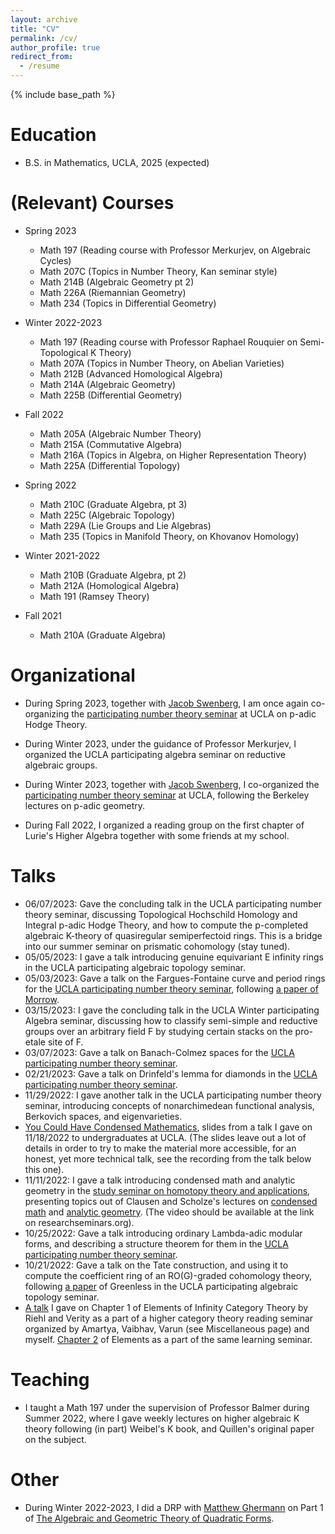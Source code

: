 ```yaml
---
layout: archive
title: "CV"
permalink: /cv/
author_profile: true
redirect_from:
  - /resume
---
```


{% include base_path %}

Education
======
* B.S. in Mathematics, UCLA, 2025 (expected)

(Relevant) Courses
======
* Spring 2023
  * Math 197 (Reading course with Professor Merkurjev, on Algebraic Cycles)
  * Math 207C (Topics in Number Theory, Kan seminar style)
  * Math 214B (Algebraic Geometry pt 2)
  * Math 226A (Riemannian Geometry)
  * Math 234 (Topics in Differential Geometry)

* Winter 2022-2023
  * Math 197 (Reading course with Professor Raphael Rouquier on Semi-Topological K Theory)
  * Math 207A (Topics in Number Theory, on Abelian Varieties)
  * Math 212B (Advanced Homological Algebra)
  * Math 214A (Algebraic Geometry)
  * Math 225B (Differential Geometry)

* Fall 2022
  * Math 205A (Algebraic Number Theory)
  * Math 215A (Commutative Algebra)
  * Math 216A (Topics in Algebra, on Higher Representation Theory)
  * Math 225A (Differential Topology)

* Spring 2022
  * Math 210C (Graduate Algebra, pt 3)
  * Math 225C (Algebraic Topology)
  * Math 229A (Lie Groups and Lie Algebras)
  * Math 235 (Topics in Manifold Theory, on Khovanov Homology)

* Winter 2021-2022
  * Math 210B (Graduate Algebra, pt 2)
  * Math 212A (Homological Algebra)
  * Math 191 (Ramsey Theory)

* Fall 2021
  * Math 210A (Graduate Algebra)



Organizational
======
  * During Spring 2023, together with [Jacob Swenberg](https://www.math.ucla.edu/~jaswenberg/), I am once again co-organizing the [participating number theory seminar](https://www.math.ucla.edu/~jaswenberg/ntlearning/) at UCLA on p-adic Hodge Theory.

  * During Winter 2023, under the guidance of Professor Merkurjev, I organized the UCLA participating algebra seminar on reductive algebraic groups.
  * During Winter 2023, together with [Jacob Swenberg](https://www.math.ucla.edu/~jaswenberg/), I co-organized the [participating number theory seminar](https://www.math.ucla.edu/~jaswenberg/ntlearning/ntlearning23W.html) at UCLA, following the Berkeley lectures on p-adic geometry.

  * During Fall 2022, I organized a reading group on the first chapter of Lurie's Higher Algebra together with some friends at my school.


Talks
======
 * 06/07/2023: Gave the concluding talk in the UCLA participating number theory seminar, discussing Topological Hochschild Homology and Integral p-adic Hodge Theory, and how to compute the p-completed algebraic K-theory of quasiregular semiperfectoid rings.  This is a bridge into our summer seminar on prismatic cohomology (stay tuned).
 * 05/05/2023:  I gave a talk introducing genuine equivariant E infinity rings in the UCLA participating algebraic topology seminar.
 * 05/03/2023:  Gave a talk on the Fargues-Fontaine curve and period rings for the [UCLA participating number theory seminar](https://www.math.ucla.edu/~jaswenberg/ntlearning/), following [a paper of Morrow](https://www.bourbaki.fr/TEXTES/Exp1150-Morrow.pdf).
 * 03/15/2023:  I gave the concluding talk in the UCLA Winter participating Algebra seminar, discussing how to classify semi-simple and reductive groups over an arbitrary field F by studying certain stacks on the pro-etale site of F.
 * 03/07/2023:  Gave a talk on Banach-Colmez spaces for the [UCLA participating number theory seminar](https://www.math.ucla.edu/~jaswenberg/ntlearning/).
 * 02/21/2023:  Gave a talk on Drinfeld's lemma for diamonds in the [UCLA participating number theory seminar](https://www.math.ucla.edu/~jaswenberg/ntlearning/).
 * 11/29/2022:  I gave another talk in the UCLA participating number theory seminar, introducing concepts of nonarchimedean functional analysis, Berkovich spaces, and eigenvarieties.
 * [You Could Have Condensed Mathematics](/files/YouCouldHaveCondensedMath.pdf), slides from a talk I gave on 11/18/2022 to undergraduates at UCLA.  (The slides leave out a lot of details in order to try to make the material more accessible, for an honest, yet more technical talk, see the recording from the talk below this one).
 *  11/11/2022: I gave a talk introducing condensed math and analytic geometry in the [study seminar on homotopy theory and applications](https://researchseminars.org/talk/HomotopyTheoryAndApps/46/), presenting topics out of Clausen and Scholze's lectures on [condensed math](https://www.math.uni-bonn.de/people/scholze/Condensed.pdf) and [analytic geometry](https://www.math.uni-bonn.de/people/scholze/Analytic.pdf).  (The video should be available at the link on researchseminars.org).
 * 10/25/2022:  Gave a talk introducing ordinary Lambda-adic modular forms, and describing a structure theorem for them in the [UCLA participating number theory seminar](https://www.math.ucla.edu/~jaswenberg/ntlearning/ntlearning22F.html).  <!--- (I survived giving a talk to Professor Hida during the Hida theory seminar!) -->
 * 10/21/2022: Gave a talk on the Tate construction, and using it to compute the coefficient ring of an RO(G)-graded cohomology theory, following [a paper](https://arxiv.org/abs/1705.09365) of Greenless in the UCLA participating algebraic topology seminar.
 * [A talk](https://youtu.be/9uUiMoB8A9g) I gave on Chapter 1 of Elements of Infinity Category Theory by Riehl and Verity as a part of a higher category theory  reading seminar organized by Amartya, Vaibhav, Varun (see Miscellaneous page) and myself.  [Chapter 2](https://www.youtube.com/watch?v=6FPgUGhG-rI) of Elements as a part of the same learning seminar.
  
Teaching
======
  * I taught a Math 197 under the supervision of Professor Balmer during Summer 2022, where I gave weekly lectures on higher algebraic K theory following (in part) Weibel's K book, and Quillen's original paper on the subject.
  

Other
======
* During Winter 2022-2023, I did a DRP with [Matthew Ghermann](https://www.math.ucla.edu/~mgherman/) on Part 1 of [The Algebraic and Geometric Theory of Quadratic Forms](https://sites.ualberta.ca/~karpenko/publ/Kniga.pdf).

